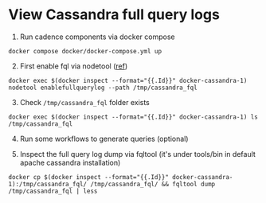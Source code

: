 # View Cassandra full query logs

1. Run cadence components via docker compose
```
docker compose docker/docker-compose.yml up
```

2. First enable fql via nodetool ([ref](https://cassandra.apache.org/doc/stable/cassandra/operating/fqllogging.html#enabling-fql))
```
docker exec $(docker inspect --format="{{.Id}}" docker-cassandra-1) nodetool enablefullquerylog --path /tmp/cassandra_fql
```

3. Check `/tmp/cassandra_fql` folder exists
```
docker exec $(docker inspect --format="{{.Id}}" docker-cassandra-1) ls /tmp/cassandra_fql
```

4. Run some workflows to generate queries (optional)

5. Inspect the full query log dump via fqltool (it's under tools/bin in default apache cassandra installation)
```
docker cp $(docker inspect --format="{{.Id}}" docker-cassandra-1):/tmp/cassandra_fql/ /tmp/cassandra_fql/ && fqltool dump /tmp/cassandra_fql | less
```
